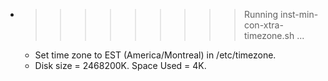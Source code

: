 * >>>>>>>>> Running inst-min-con-xtra-timezone.sh ...
  * Set time zone to EST (America/Montreal) in /etc/timezone.
  * Disk size = 2468200K. Space Used = 4K.
